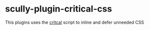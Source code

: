 # scully-plugin-critical-css

This plugins uses the [critcal](https://github.com/addyosmani/critical#critical) script to inline and defer unneeded CSS
